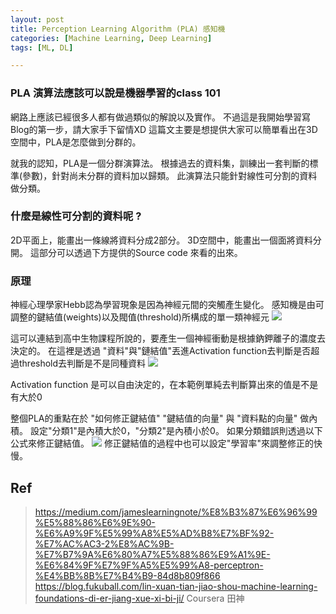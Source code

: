 ```yaml
---
layout: post
title: Perception Learning Algorithm (PLA) 感知機
categories: [Machine Learning, Deep Learning]
tags: [ML, DL]

---
```


### PLA 演算法應該可以說是機器學習的class 101

網路上應該已經很多人都有做過類似的解說以及實作。
不過這是我開始學習寫Blog的第一步，請大家手下留情XD
這篇文主要是想提供大家可以簡單看出在3D空間中，PLA是怎麼做到分群的。

就我的認知，PLA是一個分群演算法。
根據過去的資料集，訓練出一套判斷的標準(參數)，針對尚未分群的資料加以歸類。
此演算法只能針對線性可分割的資料做分類。

### 什麼是線性可分割的資料呢 ?

2D平面上，能畫出一條線將資料分成2部分。
3D空間中，能畫出一個面將資料分開。
這部分可以透過下方提供的Source code 來看的出來。


### 原理
神經心理學家Hebb認為學習現象是因為神經元間的突觸產生變化。
感知機是由可調整的鍵結值(weights)以及閥值(threshold)所構成的單一類神經元
![](https://i.imgur.com/CpNnPhd.png)

這可以連結到高中生物課程所說的，要產生一個神經衝動是根據鈉鉀離子的濃度去決定的。
在這裡是透過 "資料"與"鏈結值"丟進Activation function去判斷是否超過threshold去判斷是不是同種資料
![](https://cdn-images-1.medium.com/max/800/1*MofmXIxbv5AOIXHQp_hSOw.png)

Activation function 是可以自由決定的，在本範例單純去判斷算出來的值是不是有大於0

整個PLA的重點在於 "如何修正鍵結值"
"鍵結值的向量" 與 "資料點的向量" 做內積。
設定"分類1"是內積大於0，"分類2"是內積小於0。
如果分類錯誤則透過以下公式來修正鍵結值。
![](http://static.obeobe.com/image/blog-image/machine-learning-foundations-2-6.png)
修正鍵結值的過程中也可以設定"學習率"來調整修正的快慢。





## Ref
> https://medium.com/jameslearningnote/%E8%B3%87%E6%96%99%E5%88%86%E6%9E%90-%E6%A9%9F%E5%99%A8%E5%AD%B8%E7%BF%92-%E7%AC%AC3-2%E8%AC%9B-%E7%B7%9A%E6%80%A7%E5%88%86%E9%A1%9E-%E6%84%9F%E7%9F%A5%E5%99%A8-perceptron-%E4%BB%8B%E7%B4%B9-84d8b809f866
> https://blog.fukuball.com/lin-xuan-tian-jiao-shou-machine-learning-foundations-di-er-jiang-xue-xi-bi-ji/
> Coursera 田神




